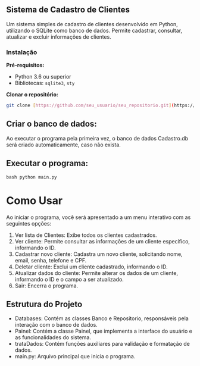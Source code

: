 ## Sistema de Cadastro de Clientes

Um sistema simples de cadastro de clientes desenvolvido em Python, utilizando o SQLite como banco de dados. Permite cadastrar, consultar, atualizar e excluir informações de clientes.

### Instalação

**Pré-requisitos:**

* Python 3.6 ou superior
* Bibliotecas: `sqlite3`, `sty`

**Clonar o repositório:**

```bash
git clone [https://github.com/seu_usuario/seu_repositorio.git](https://github.com/seu_usuario/seu_repositorio.git)
```
## Criar o banco de dados:

Ao executar o programa pela primeira vez, o banco de dados Cadastro.db será criado automaticamente, caso não exista.

## Executar o programa:

```bash python main.py```

# Como Usar

Ao iniciar o programa, você será apresentado a um menu interativo com as seguintes opções:

1. Ver lista de Clientes: Exibe todos os clientes cadastrados.
2. Ver cliente: Permite consultar as informações de um cliente específico, informando o ID.
3. Cadastrar novo cliente: Cadastra um novo cliente, solicitando nome, email, senha, telefone e CPF.
4. Deletar cliente: Exclui um cliente cadastrado, informando o ID.
5. Atualizar dados do cliente: Permite alterar os dados de um cliente, informando o ID e o campo a ser atualizado.
6. Sair: Encerra o programa.
   
## Estrutura do Projeto
* Databases: Contém as classes Banco e Repositorio, responsáveis pela interação com o banco de dados.
* Painel: Contém a classe Painel, que implementa a interface do usuário e as funcionalidades do sistema.
* trataDados: Contém funções auxiliares para validação e formatação de dados.
* main.py: Arquivo principal que inicia o programa.
